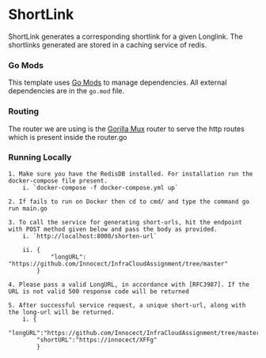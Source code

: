# ShortLink
ShortLink generates a corresponding shortlink for a given Longlink. The shortlinks generated are stored in a caching service of redis.

### Go Mods
This template uses [Go Mods](https://github.com/golang/go/wiki/Modules) to manage dependencies. All 
external dependencies are in the `go.mod` file.
### Routing
The router we are using is the [Gorilla Mux](https://github.com/gorilla/mux) router to serve the http routes which is present inside the router.go


### Running Locally
    1. Make sure you have the RedisDB installed. For installation run the docker-compose file present.
        i. `docker-compose -f docker-compose.yml up` 

    2. If fails to run on Docker then cd to cmd/ and type the command go run main.go

    3. To call the service for generating short-urls, hit the endpoint with POST method given below and pass the body as provided.
        i. `http://localhost:8000/shorten-url`

        ii. {
                "longURL": "https://github.com/Innocect/InfraCloudAssignment/tree/master"   
            }
    
    4. Please pass a valid LongURL, in accordance with [RFC3987]. If the URL is not valid 500 response code will be returned

    5. After successful service request, a unique short-url, along with the long-url will be returned.
        i. { 
            "longURL":"https://github.com/Innocect/InfraCloudAssignment/tree/master",
            "shortURL":"https://innocect/XFFg"
            }